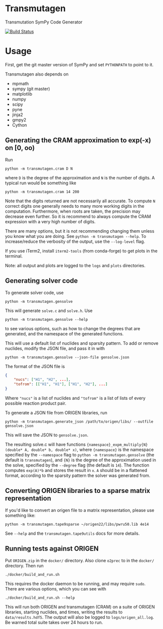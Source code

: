 # Transmutagen

Transmutation SymPy Code Generator

[![Build Status](https://travis-ci.org/ergs/transmutagen.svg?branch=master)](https://travis-ci.org/ergs/transmutagen)

# Usage

First, get the git master version of SymPy and set `PYTHONPATH` to point to
it.

Transmutagen also depends on

 - mpmath
 - sympy (git master)
 - matplotlib
 - numpy
 - scipy
 - pyne
 - jinja2
 - gmpy2
 - Cython

## Generating the CRAM approximation to exp(-x) on [0, oo)

Run

    python -m transmutagen.cram D N

where `D` is the degree of the approximation and `N` is the number of digits.
A typical run would be something like

    python -m transmutagen.cram 14 200

Note that the digits returned are not necessarily all accurate. To compute `N`
correct digits one generally needs to many more working digits in the
computation. Furthermore, when roots are taken, the precision may decrease
even further. So it is recommend to always compute the CRAM expression with a
very high number of digits.

There are many options, but it is not recommending changing them unless you
know what you are doing. See `python -m transmutagen --help`. To
increase/reduce the verbosity of the output, use the `--log-level` flag.

If you use iTerm2, install `iterm2-tools` (from conda-forge) to get plots in
the terminal.

Note: all output and plots are logged to the `logs` and `plots` directories.

## Generating solver code

To generate solver code, use

    python -m transmutagen.gensolve

This will generate ``solve.c`` and ``solve.h``. Use

    python -m transmutagen.gensolve --help

to see various options, such as how to change the degrees that are generated,
and the namespace of the generated functions.

This will use a default list of nuclides and sparsity pattern. To add or
remove nuclides, modify the JSON file, and pass it in with

    python -m transmutagen.gensolve --json-file gensolve.json

The format of the JSON file is

``` json
{
    "nucs": ["H1", "H2", ...],
    "tofrom": [["H1", "H1"], ["H1", "H2"], ...]
}
```

Where ``"nucs"`` is a list of nuclides and ``"tofrom"`` is a list of lists of
every possible reaction product pair.

To generate a JSON file from ORIGEN libraries, run

    python -m transmutagen.generate_json /path/to/origen/libs/ --outfile gensolve.json

This will save the JSON to ``gensolve.json``.

The resulting solve.c will have functions
``{namespace}_expm_multiply{N}(double* A, double* b, double* x)``, where
``{namespace}`` is the namespace specified by the ``--namespace`` flag to
``python -m transmutagen.gensolve`` (the default is ``transmutagen``), and
``{N}`` is the degree of the approximation used in the solve, specified by the
``--degree`` flag (the default is ``14``). The function computes ``exp(A)*b``
and stores the result in ``x``.  ``A`` should be in a flattened format,
according to the sparsity pattern the solver was generated from.

## Converting ORIGEN libraries to a sparse matrix representation

If you'd like to convert an origen file to a matrix representation, please
use something like:

    python -m transmutagen.tape9sparse ~/origen22/libs/pwru50.lib 4e14

See `--help` and the `transmutagen.tape9utils` docs for more details.

## Running tests against ORIGEN

Put `ORIGEN.zip` in the `docker/` directory. Also clone `o2prec` to in the
`docker/` directory. Then run

    ./docker/build_and_run.sh

This requires the docker daemon to be running, and may require `sudo`. There
are various options, which you can see with

    ./docker/build_and_run.sh --help

This will run both ORIGEN and transmutagen (CRAM) on a suite of ORIGEN
libraries, starting nuclides, and times, writing the results to
`data/results.hdf5`. The output will also be logged to `logs/origen_all.log`.
Be warned total suite takes over 24 hours to run.
